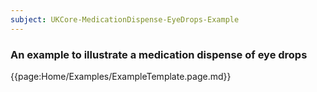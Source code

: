 ```yaml
---
subject: UKCore-MedicationDispense-EyeDrops-Example
---
```

### An example to illustrate a medication dispense of eye drops

{{page:Home/Examples/ExampleTemplate.page.md}}